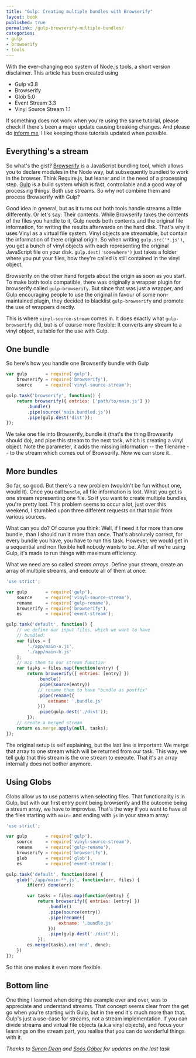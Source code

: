 ```yaml
---
title: "Gulp: Creating multiple bundles with Browserify"
layout: book
published: true
permalink: /gulp-browserify-multiple-bundles/
categories:
- gulp
- browserify
- tools
---
```


With the ever-changing eco system of Node.js tools, a short version disclaimer. This article has been created using

* Gulp v3.8
* Browserify
* Glob 5.0
* Event Stream 3.3
* Vinyl Source Stream 1.1

If something does not work when you're using the same tutorial, please check if there's been a major update causing breaking changes. And please do [inform me](http://twitter.com/ddprrt), I like keeping those tutorials updated when possible.

## Everything's a stream

So what's the gist? [Browserify](http://browserify.org) is a JavaScript bundling tool, which allows you to declare modules in the Node way, but subsequently bundled to work in the browser. Think Require.js, but leaner and in the need of a processing step. [Gulp](http://gulpjs.com) is a build system which is fast, controllable and a good way of processing things. Both use streams. So why not combine them and process Browserify with Gulp?

Good idea in general, but as it turns out both tools handle streams a little differently. Or let's say: Their contents. While Browserify takes the contents of the files you handle to it, Gulp needs both contents and the original file information, for writing the results afterwards on the hard disk. That's why it uses Vinyl as a virtual file system. Vinyl objects are streamable, but contain the information of there original origin. So when writing `gulp.src('*.js')`, you get a bunch of vinyl objects with each representing the original JavaScript file on your disk. `gulp.dest('somewhere')` just takes a folder where you put your files, how they're called is still contained in the vinyl object.

Browserify on the other hand forgets about the origin as soon as you start. To make both tools compatible, there was originally a wrapper plugin for browserify called `gulp-browserify`. But since that was just a wrapper, and Gulp encouraging people to use the original in favour of some non-maintained plugin, they decided to blacklist `gulp-browserify` and promote the use of wrappers directly.

This is where `vinyl-source-stream` comes in. It does exactly what `gulp-browserify` did, but is of course more flexible: It converts any stream to a vinyl object, suitable for the use with Gulp.

## One bundle

So here's how you handle one Browserify bundle with Gulp

```javascript
var gulp       = require('gulp'),
    browserify = require('browserify'),
    source     = require('vinyl-source-stream');

gulp.task('browserify', function() {
    return browserify({ entries: ['path/to/main.js'] })
        .bundle()
        .pipe(source('main.bundled.js'))
        .pipe(gulp.dest('dist'));
});
```

We take one file into Browserify, bundle it (that's the thing Browserify should do), and pipe this stream to the next task, which is creating a vinyl object. Note the parameter, it adds the missing information -- the filename -- to the stream which comes out of Browserify. Now we can store it.

## More bundles

So far, so good. But there's a new problem (wouldn't be fun without one, would it). Once you call `bundle`, all file information is lost. What you get is one stream representing one file. So if you want to create multiple bundles, you're pretty lost. This problem seems to occur a lot, just over this weekend, I stumbled upon three different requests on that topic from various sources.

What can you do? Of course you think: Well, if I need it for more than one bundle, than I should run it more than once. That's absolutely correct, for every bundle you have, you have to run this task. However, we would get in a sequential and non flexible hell nobody wants to be. After all we're using Gulp, it's made to run things with maximum efficiency.

What we need are so called *stream arrays*. Define your stream, create an array of multiple streams, and execute all of them at once:


```javascript
'use strict';

var gulp       = require('gulp'),
    source     = require('vinyl-source-stream'),
    rename     = require('gulp-rename'),
    browserify = require('browserify'),
    es         = require('event-stream');

gulp.task('default', function() {
    // we define our input files, which we want to have
    // bundled:
    var files = [
        './app/main-a.js',
        './app/main-b.js'
    ];
    // map them to our stream function
    var tasks = files.map(function(entry) {
        return browserify({ entries: [entry] })
            .bundle()
            .pipe(source(entry))
            // rename them to have "bundle as postfix"
            .pipe(rename({
                extname: '.bundle.js'
            }))
            .pipe(gulp.dest('./dist'));
        });
    // create a merged stream
    return es.merge.apply(null, tasks);
});
```

The original setup is self explaining, but the last line is important: We merge that array to one stream which will be returned from our task. This way, we tell gulp that this stream is the one stream to execute. That it's an array internally does not bother anymore.

## Using Globs

Globs allow us to use patterns when selecting files. That functionality is in Gulp, but with our first entry point being browserify and the outcome being a stream array, we have to improvise. That's the way if you want to have all the files starting with `main-` and ending with `js` in your stream array:

```javascript
'use strict';

var gulp       = require('gulp'),
    source     = require('vinyl-source-stream'),
    rename     = require('gulp-rename'),
    browserify = require('browserify'),
    glob       = require('glob'),
    es         = require('event-stream');

gulp.task('default', function(done) {
    glob('./app/main-**.js', function(err, files) {
        if(err) done(err);

        var tasks = files.map(function(entry) {
            return browserify({ entries: [entry] })
                .bundle()
                .pipe(source(entry))
                .pipe(rename({
                    extname: '.bundle.js'
                }))
                .pipe(gulp.dest('./dist'));
            });
        es.merge(tasks).on('end', done);
    })
});
```

So this one makes it even more flexible.

## Bottom line

One thing I learned when doing this example over and over, was to appreciate and understand streams. That concept seems clear from the get go when you're starting with Gulp, but in the end it's much more than that. Gulp's just a use-case for streams, not a stream implementation. If you can divide streams and virtual file objects (a.k.a vinyl objects), and focus your learnings on the stream part, you realise that you can do wonderful things with it.

*Thanks to <a href="https://twitter.com/simondean">Simon Dean</a> and <a href="https://twitter.com/blacksonic86">Soós Gábor</a> for updates on the last task*
